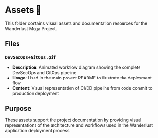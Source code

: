 # Assets 📁

This folder contains visual assets and documentation resources for the Wanderlust Mega Project.

## Files

### `DevSecOps+GitOps.gif`
- **Description**: Animated workflow diagram showing the complete DevSecOps and GitOps pipeline
- **Usage**: Used in the main project README to illustrate the deployment flow
- **Content**: Visual representation of CI/CD pipeline from code commit to production deployment

## Purpose

These assets support the project documentation by providing visual representations of the architecture and workflows used in the Wanderlust application deployment process.